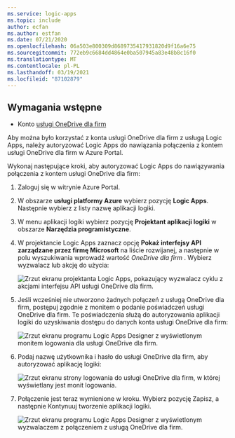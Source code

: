 ```yaml
---
ms.service: logic-apps
ms.topic: include
author: ecfan
ms.author: estfan
ms.date: 07/21/2020
ms.openlocfilehash: 06a503e800309d8689735417931820d9f16a6e75
ms.sourcegitcommit: 772eb9c6684dd4864e0ba507945a83e48b8c16f0
ms.translationtype: MT
ms.contentlocale: pl-PL
ms.lasthandoff: 03/19/2021
ms.locfileid: "87102879"
---
```

## <a name="prerequisites"></a>Wymagania wstępne

* Konto [usługi OneDrive dla firm](https://OneDrive.com) 

Aby można było korzystać z konta usługi OneDrive dla firm z usługą Logic Apps, należy autoryzować Logic Apps do nawiązania połączenia z kontem usługi OneDrive dla firm w Azure Portal.

Wykonaj następujące kroki, aby autoryzować Logic Apps do nawiązywania połączenia z kontem usługi OneDrive dla firm:  

1. Zaloguj się w witrynie Azure Portal. 

1. W obszarze **usługi platformy Azure** wybierz pozycję **Logic Apps**. Następnie wybierz z listy nazwę aplikacji logiki.

1. W menu aplikacji logiki wybierz pozycję **Projektant aplikacji logiki** w obszarze **Narzędzia programistyczne**.

1. W projektancie Logic Apps zaznacz opcję **Pokaż interfejsy API zarządzane przez firmę Microsoft** na liście rozwijanej, a następnie w polu wyszukiwania wprowadź wartość *OneDrive dla firm* . Wybierz wyzwalacz lub akcję do użycia:  

   ![Zrzut ekranu projektanta Logic Apps, pokazujący wyzwalacz cyklu z akcjami interfejsu API usługi OneDrive dla firm.](./media/connectors-create-api-onedriveforbusiness/onedriveforbusiness-1.png)

2. Jeśli wcześniej nie utworzono żadnych połączeń z usługą OneDrive dla firm, postępuj zgodnie z monitem o podanie poświadczeń usługi OneDrive dla firm. Te poświadczenia służą do autoryzowania aplikacji logiki do uzyskiwania dostępu do danych konta usługi OneDrive dla firm:  

   ![Zrzut ekranu programu Logic Apps Designer z wyświetlonym monitem logowania dla usługi OneDrive dla firm.](./media/connectors-create-api-onedriveforbusiness/onedriveforbusiness-2.png)

3. Podaj nazwę użytkownika i hasło do usługi OneDrive dla firm, aby autoryzować aplikację logiki:  

   ![Zrzut ekranu strony logowania do usługi OneDrive dla firm, w której wyświetlany jest monit logowania.](./media/connectors-create-api-onedriveforbusiness/onedriveforbusiness-3.png)   

4. Połączenie jest teraz wymienione w kroku. Wybierz pozycję Zapisz, a następnie Kontynuuj tworzenie aplikacji logiki. 

   ![Zrzut ekranu programu Logic Apps Designer z wyświetlonym wyzwalaczem z połączeniem z usługą OneDrive dla firm.](./media/connectors-create-api-onedriveforbusiness/onedriveforbusiness-4.png)   

